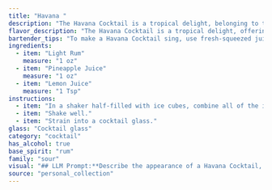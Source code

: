 ```yaml
---
title: "Havana "
description: "The Havana Cocktail is a tropical delight, belonging to the **Rum Punch** family.  Its origin is likely Cuban, blending the island's signature rum with the sweetness of pineapple and the tang of lemon, reflecting the vibrant flavors of the Caribbean. "
flavor_description: "The Havana Cocktail is a tropical delight, offering a refreshing blend of sweet and tart flavors. Light rum provides a subtle sweetness and a touch of warmth, while pineapple juice contributes a juicy, tropical sweetness. The lemon juice balances the sweetness with a bright acidity, creating a harmonious and thirst-quenching experience.  "
bartender_tips: "To make a Havana Cocktail sing, use fresh-squeezed juices for the brightest flavors.  Chill the ingredients beforehand, ensuring the pineapple juice is well-strained to avoid cloudy cocktails. Shake hard with ice to create a perfectly chilled and frothy drink. Garnish with a pineapple wedge for a tropical touch."
ingredients:
  - item: "Light Rum"
    measure: "1 oz"
  - item: "Pineapple Juice"
    measure: "1 oz"
  - item: "Lemon Juice"
    measure: "1 Tsp"
instructions:
  - item: "In a shaker half-filled with ice cubes, combine all of the ingredients."
  - item: "Shake well."
  - item: "Strain into a cocktail glass."
glass: "Cocktail glass"
category: "cocktail"
has_alcohol: true
base_spirit: "rum"
family: "sour"
visual: "## LLM Prompt:**Describe the appearance of a Havana Cocktail, made with light rum, pineapple juice, and lemon juice. Consider the following in your description:*** **Color:** Is it a vibrant, clear, or cloudy hue? What color does it resemble (e.g., sunshine, straw, amber)? * **Texture:** Is it smooth, frothy, layered, or contain any visible bits? * **Glassware:** What kind of glass would it be served in (e.g., highball, coupe, rocks glass)? * **Garnish:** What type of garnish would enhance the visual appeal of the cocktail (e.g., a pineapple wedge, a lemon twist, a sprig of mint)? * **Overall Impression:**  How would you describe the visual appeal of the cocktail?  Is it refreshing, elegant, tropical, or something else entirely? "
source: "personal_collection"
---
```


